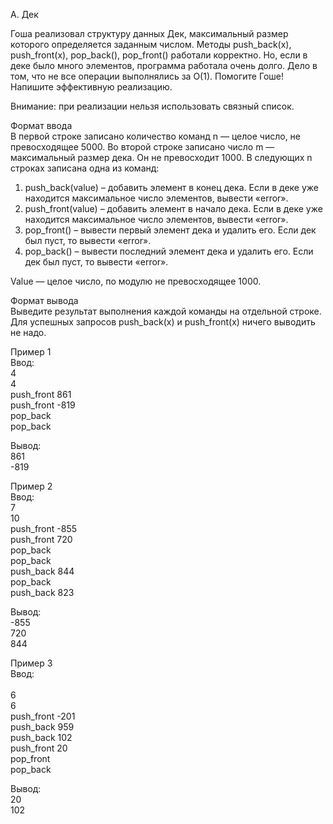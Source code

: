 A. Дек

Гоша реализовал структуру данных Дек, максимальный размер которого определяется заданным числом. Методы push_back(x), push_front(x), pop_back(), pop_front() работали корректно. Но, если в деке было много элементов, программа работала очень долго. Дело в том, что не все операции выполнялись за O(1). Помогите Гоше! Напишите эффективную реализацию.

Внимание: при реализации нельзя использовать связный список.

Формат ввода<br>
В первой строке записано количество команд n — целое число, не превосходящее 5000. Во второй строке записано число m — максимальный размер дека. Он не превосходит 1000. В следующих n строках записана одна из команд:

1) push_back(value) – добавить элемент в конец дека. Если в деке уже находится максимальное число элементов, вывести «error».<br>
2) push_front(value) – добавить элемент в начало дека. Если в деке уже находится максимальное число элементов, вывести «error».<br>
3) pop_front() – вывести первый элемент дека и удалить его. Если дек был пуст, то вывести «error».<br>
4) pop_back() – вывести последний элемент дека и удалить его. Если дек был пуст, то вывести «error».<br>

Value — целое число, по модулю не превосходящее 1000.
   

Формат вывода<br>
Выведите результат выполнения каждой команды на отдельной строке. Для успешных запросов push_back(x) и push_front(x) ничего выводить не надо.

Пример 1<br>
Ввод:<br>
4<br>
4<br>
push_front 861<br>
push_front -819<br>
pop_back<br>
pop_back<br>

Вывод:<br>
861<br>
-819<br>

Пример 2<br>
Ввод:<br>
7<br>
10<br>
push_front -855<br>
push_front 720<br>
pop_back<br>
pop_back<br>
push_back 844<br>
pop_back<br>
push_back 823<br>

Вывод:<br>
-855<br>
720<br>
844<br>

Пример 3<br>
Ввод:<br>	
6<br>
6<br>
push_front -201<br>
push_back 959<br>
push_back 102<br>
push_front 20<br>
pop_front<br>
pop_back<br>

Вывод:<br>
20<br>
102<br>
